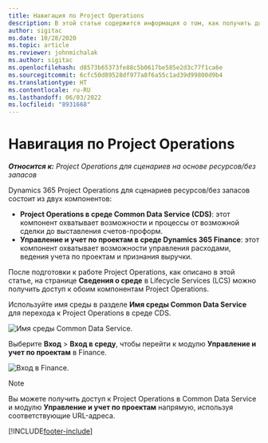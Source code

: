 ```yaml
---
title: Навигация по Project Operations
description: В этой статье содержится информация о том, как получить доступ к Project Operations из Lifecycle Services.
author: sigitac
ms.date: 10/28/2020
ms.topic: article
ms.reviewer: johnmichalak
ms.author: sigitac
ms.openlocfilehash: d8573b65373fe88c5b0617be585e2d3c77f1ca6e
ms.sourcegitcommit: 6cfc50d89528df977a8f6a55c1ad39d99800d9b4
ms.translationtype: HT
ms.contentlocale: ru-RU
ms.lasthandoff: 06/03/2022
ms.locfileid: "8931668"
---
```

# <a name="navigate-project-operations"></a>Навигация по Project Operations

_**Относится к:** Project Operations для сценариев на основе ресурсов/без запасов_



Dynamics 365 Project Operations для сценариев ресурсов/без запасов состоит из двух компонентов: 

 - **Project Operations в среде Common Data Service (CDS)**: этот компонент охватывает возможности и процессы от возможной сделки до выставления счетов-проформ. 
 - **Управление и учет по проектам в среде Dynamics 365 Finance**: этот компонент охватывает возможности управления расходами, ведения учета по проектам и признания выручки. 

После подготовки к работе Project Operations, как описано в этой статье, на странице **Сведения о среде** в Lifecycle Services (LCS) можно получить доступ к обоим компонентам Project Operations.  

Используйте имя среды в разделе **Имя среды Common Data Service** для перехода к Project Operations в среде CDS. 

  ![Имя среды Common Data Service.](./media/environment-name.PNG)

Выберите **Вход** > **Вход в среду**, чтобы перейти к модулю **Управление и учет по проектам** в Finance.  

   ![Вход в Finance.](./media/environment-login.PNG)

> [!NOTE]
> Вы можете получить доступ к Project Operations в Common Data Service и модулю **Управление и учет по проектам** напрямую, используя соответствующие URL-адреса. 


[!INCLUDE[footer-include](../includes/footer-banner.md)]